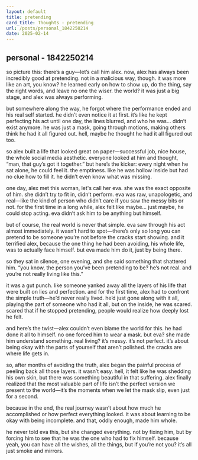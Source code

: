 ```yaml
---
layout: default
title: pretending
card_title: Thoughts - pretending
url: /posts/personal_1842250214
date: 2025-02-14
---
```


## personal - 1842250214

so picture this: there’s a guy—let’s call him alex. now, alex has always been incredibly good at pretending. not in a malicious way, though. it was more like an art, you know? he learned early on how to show up, do the thing, say the right words, and leave no one the wiser. the world? it was just a big stage, and alex was always performing.

but somewhere along the way, he forgot where the performance ended and his real self started. he didn’t even notice it at first. it’s like he kept perfecting his act until one day, the lines blurred, and who he was… didn’t exist anymore. he was just a mask, going through motions, making others think he had it all figured out. hell, maybe he thought he had it all figured out too.

so alex built a life that looked great on paper—successful job, nice house, the whole social media aesthetic. everyone looked at him and thought, “man, that guy’s got it together.” but here’s the kicker: every night when he sat alone, he could feel it. the emptiness. like he was hollow inside but had no clue how to fill it. he didn’t even know what was missing.

one day, alex met this woman, let's call her eva. she was the exact opposite of him. she didn’t try to fit in, didn’t perform. eva was raw, unapologetic, and real—like the kind of person who didn’t care if you saw the messy bits or not. for the first time in a long while, alex felt like maybe… just maybe, he could stop acting. eva didn’t ask him to be anything but himself.

but of course, the real world is never that simple. eva saw through his act almost immediately. it wasn’t hard to spot—there’s only so long you can pretend to be someone you’re not before the cracks start showing. and it terrified alex, because the one thing he had been avoiding, his whole life, was to actually face himself. but eva made him do it, just by being there.

so they sat in silence, one evening, and she said something that shattered him. “you know, the person you’ve been pretending to be? he’s not real. and you’re not really living like this.”

it was a gut punch. like someone yanked away all the layers of his life that were built on lies and perfection. and for the first time, alex had to confront the simple truth—he’d never really lived. he’d just gone along with it all, playing the part of someone who had it all, but on the inside, he was scared. scared that if he stopped pretending, people would realize how deeply lost he felt.

and here’s the twist—alex couldn’t even blame the world for this. he had done it all to himself. no one forced him to wear a mask. but eva? she made him understand something. real living? it’s messy. it’s not perfect. it’s about being okay with the parts of yourself that aren’t polished. the cracks are where life gets in.

so, after months of avoiding the truth, alex began the painful process of peeling back all those layers. it wasn’t easy. hell, it felt like he was shedding his own skin, but there was something beautiful in that suffering. alex finally realized that the most valuable part of life isn’t the perfect version we present to the world—it’s the moments when we let the mask slip, even just for a second.

because in the end, the real journey wasn’t about how much he accomplished or how perfect everything looked. it was about learning to be okay with being incomplete. and that, oddly enough, made him whole.

he never told eva this, but she changed everything. not by fixing him, but by forcing him to see that he was the one who had to fix himself. because yeah, you can have all the wishes, all the things, but if you’re not you? it’s all just smoke and mirrors.